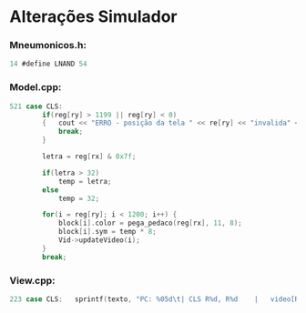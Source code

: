 # Alterações Simulador

### Mneumonicos.h:
~~~ C
14 #define LNAND 54
~~~

### Model.cpp:
~~~ C++
521 case CLS:
		if(reg[ry] > 1199 || reg[ry] < 0)
		{	cout << "ERRO - posição da tela " << re[ry] << "invalida" << endl;
		    break;
		}

		letra = reg[rx] & 0x7f;

		if(letra > 32)
      		temp = letra;
		else
			temp = 32;

		for(i = reg[ry]; i < 1200; i++) {
			block[i].color = pega_pedaco(reg[rx], 11, 8);
      		block[i].sym = temp * 8;
			Vid->updateVideo(i);
		}
		break;
~~~

### View.cpp:
~~~ C++
223 case CLS:	sprintf(texto, "PC: %05d\t|	CLS R%d, R%d	|	video[R%d] <- char[R%d]", pc, _rx, _ry, _ry, _rx); break;
~~~